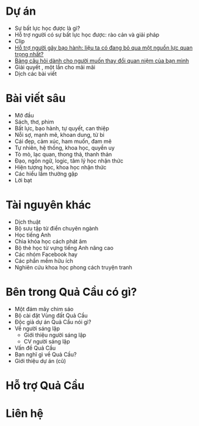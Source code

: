 
# Dự án
- Sự bất lực học được là gì?
- Hỗ trợ người có sự bất lực học được: rào cản và giải pháp
- Clip
- [Hỗ trợ người gây bạo hành: liệu ta có đang bỏ qua một nguồn lực quan trọng nhất?](https://xn--qucu-hr5aza.cc/ho-tro-nguoi-gay-bao-hanh/)
- [Bảng câu hỏi dành cho người muốn thay đổi quan niệm của bạn mình](https://xn--qucu-hr5aza.cc/bang-cau-hoi-danh-cho-nguoi-muon-thay-doi-quan-niem-cua-ban-minh/)
- Giải quyết , một lần cho mãi mãi
- Dịch các bài viết

# Bài viết sâu
- Mở đầu
- Sách, thơ, phim
- Bất lực, bạo hành, tự quyết, can thiệp
- Nỗi sợ, mạnh mẽ, khoan dung, từ bi
- Cái đẹp, cảm xúc, ham muốn, đam mê
- Tự nhiên, hệ thống, khoa học, quyền uy
- Tò mò, lạc quan, thong thả, thanh thản
- Đạo, ngôn ngữ, logic, tâm lý học nhận thức
- Hiện tượng học, khoa học nhận thức
- Các hiểu lầm thường gặp
- Lời bạt

# Tài nguyên khác
- Dịch thuật
- Bộ sưu tập từ điển chuyên ngành
- Học tiếng Anh
- Chìa khóa học cách phát âm
- Bộ thẻ học từ vựng tiếng Anh nâng cao
- Các nhóm Facebook hay
- Các phần mềm hữu ích
- Nghiên cứu khoa học phong cách truyện tranh

# Bên trong Quả Cầu có gì?
- Một đám mây chim sáo
- Bộ cài đặt Vùng đất Quả Cầu
- Độc giả dự án Quả Cầu nói gì?
- Về người sáng lập
	- Giới thiệu người sáng lập
	- CV người sáng lập
- Vấn đề Quả Cầu
- Bạn nghĩ gì về Quả Cầu?
- Giới thiệu dự án (cũ) 

# Hỗ trợ Quả Cầu 
# Liên hệ 
